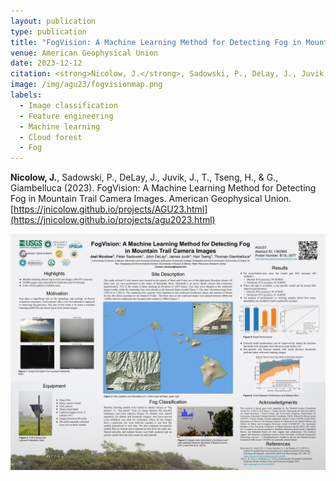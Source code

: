 ```yaml
---
layout: publication
type: publication
title: "FogVision: A Machine Learning Method for Detecting Fog in Mountain Trail Camera Images"
venue: American Geophysical Union
date: 2023-12-12
citation: <strong>Nicolow, J.</strong>, Sadowski, P., DeLay, J., Juvik, J., Tseng, H., & Giambelluca, T. (2023). FogVision: A Machine Learning Method for Detecting Fog in Mountain Trail Camera Images. American Geophysical Union.
image: /img/agu23/fogvisionmap.png
labels:
  - Image classification
  - Feature engineering
  - Machine learning
  - Cloud forest
  - Fog
---
```



**Nicolow, J.**, Sadowski, P., DeLay, J., Juvik, J., T., Tseng, H., & G., Giambelluca (2023). FogVision: A Machine Learning Method for Detecting Fog in Mountain Trail Camera Images. American Geophysical Union.
[https://jnicolow.github.io/projects/AGU23.html](https://jnicolow.github.io/projects/agu2023.html)

<img class="img-fluid" src="../img/agu23/AGU2023poster.jpg">
